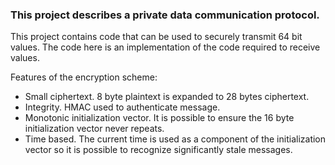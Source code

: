 ### This project describes a private data communication protocol. ###

This project contains code that can be used to securely transmit 64 bit values. The code here is an implementation of the code required to receive values.

Features of the encryption scheme:
  * Small ciphertext. 8 byte plaintext is expanded to 28 bytes ciphertext.
  * Integrity. HMAC used to authenticate message.
  * Monotonic initialization vector. It is possible to ensure the 16 byte initialization vector never repeats.
  * Time based. The current time is used as a component of the initialization vector so it is possible to recognize significantly stale messages.